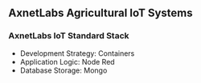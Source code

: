 ## AxnetLabs Agricultural IoT Systems

### AxnetLabs IoT Standard Stack

* Development Strategy:  Containers
* Application Logic:  Node Red
* Database Storage: Mongo

